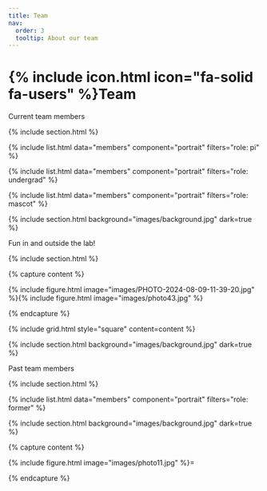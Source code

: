 ```yaml
---
title: Team
nav:
  order: 3
  tooltip: About our team
---
```


# {% include icon.html icon="fa-solid fa-users" %}Team

Current team members

{% include section.html %}

{% include list.html data="members" component="portrait" filters="role: pi" %}

{% include list.html data="members" component="portrait" filters="role: undergrad" %}

{% include list.html data="members" component="portrait" filters="role: mascot" %}

{% include section.html background="images/background.jpg" dark=true %}

Fun in and outside the lab!

{% include section.html %}

{% capture content %}

{% include figure.html image="images/PHOTO-2024-08-09-11-39-20.jpg" %}{% include figure.html image="images/photo43.jpg" %}

{% endcapture %}

{% include grid.html style="square" content=content %}

{% include section.html background="images/background.jpg" dark=true %}

Past team members

{% include section.html %}

{% include list.html data="members" component="portrait" filters="role: former" %}

{% include section.html background="images/background.jpg" dark=true %}


{% capture content %}

{% include figure.html image="images/photo11.jpg" %}=

{% endcapture %}
